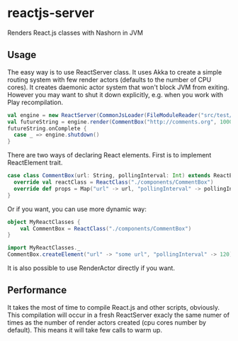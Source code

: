 # reactjs-server
Renders React.js classes with Nashorn in JVM

## Usage
The easy way is to use ReactServer class. It uses Akka to create a simple routing system with few render actors (defaults to the number of CPU cores). It creates daemonic actor system that won't block JVM from exiting. However you may want to shut it down explicitly, e.g. when you work with Play recompilation.
```scala
val engine = new ReactServer(CommonJsLoader(FileModuleReader("src/test/javascript/")))
val futureString = engine.render(CommentBox("http://comments.org", 1000))
futureString.onComplete {
  case _ => engine.shutdown()
}
```

There are two ways of declaring React elements. First is to implement ReactElement trait.
```scala
case class CommentBox(url: String, pollingInterval: Int) extends ReactElement {
  override val reactClass = ReactClass("./components/CommentBox")
  override def props = Map("url" -> url, "pollingInterval" -> pollingInterval)
}
```

Or if you want, you can use more dynamic way:
```scala
object MyReactClasses {
	val CommentBox = ReactClass("./components/CommentBox")
}

import MyReactClasses._
CommentBox.createElement("url" -> "some url", "pollingInterval" -> 120)
```

It is also possible to use RenderActor directly if you want.

## Performance
It takes the most of time to compile React.js and other scripts, obviously. This compilation will occur in a fresh ReactServer exacly the same numer of times as the number of render actors created (cpu cores number by default). This means it will take few calls to warm up.
